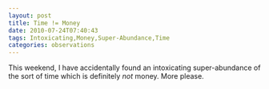 ```yaml
---
layout: post
title: Time != Money
date: 2010-07-24T07:40:43
tags: Intoxicating,Money,Super-Abundance,Time
categories: observations
---
```


This weekend, I have accidentally found an intoxicating super-abundance of the
sort of time which is definitely *not* money. More please.

